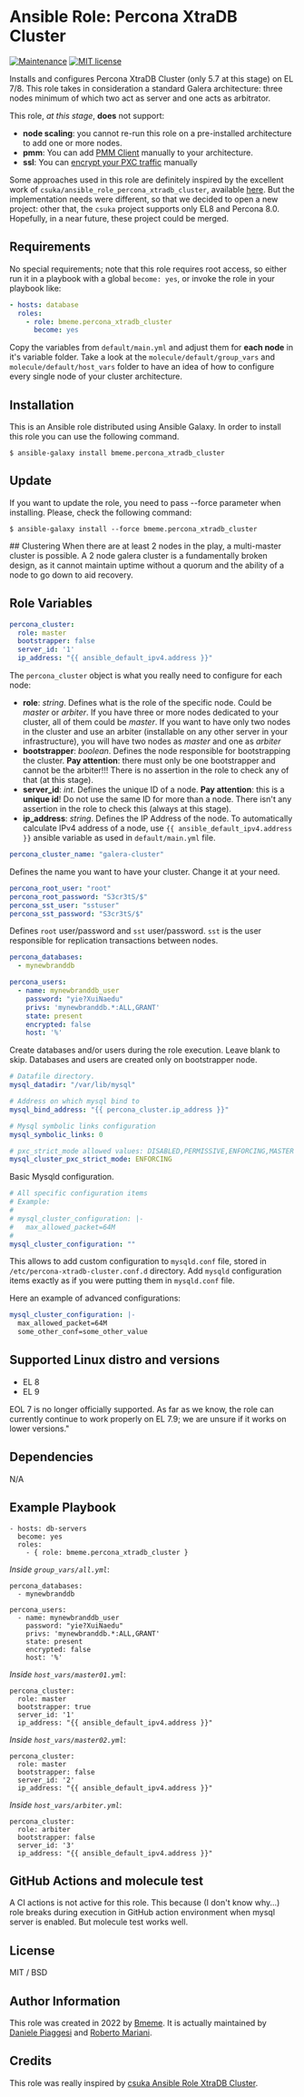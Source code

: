 # Ansible Role: Percona XtraDB Cluster
[![Maintenance](https://img.shields.io/badge/Maintained%3F-yes-green.svg)](https://GitHub.com/Naereen/StrapDown.js/graphs/commit-activity)
[![MIT license](https://img.shields.io/badge/License-MIT-blue.svg)](https://lbesson.mit-license.org/)

Installs and configures Percona XtraDB Cluster (only 5.7 at this stage) on EL 7/8. This role takes in consideration a standard Galera architecture: three nodes minimum of which two act as server and one acts as arbitrator.

This role, *at this stage*, **does** not support:

* **node scaling**: you cannot re-run this role on a pre-installed architecture to add one or more nodes.
* **pmm**: You can add [PMM Client](https://docs.percona.com/percona-monitoring-and-management/setting-up/client/index.html) manually to your architecture.
* **ssl**: You can [encrypt your PXC traffic](https://docs.percona.com/percona-xtradb-cluster/5.7/security/encrypt-traffic.html) manually

Some approaches used in this role are definitely inspired by the excellent work of `csuka/ansible_role_percona_xtradb_cluster`, available [here](https://github.com/csuka/ansible_role_percona_xtradb_cluster). But the implementation needs were different, so that we decided to open a new project: other that, the `csuka` project supports only EL8 and Percona 8.0. Hopefully, in a near future, these project could be merged.


## Requirements
No special requirements; note that this role requires root access, so either run it in a playbook with a global `become: yes`, or invoke the role in your playbook like:

```yaml
- hosts: database
  roles:
    - role: bmeme.percona_xtradb_cluster
      become: yes
```

Copy the variables from `default/main.yml` and adjust them for **each node** in it's variable folder.
Take a look at the `molecule/default/group_vars` and `molecule/default/host_vars` folder to have an idea of how to configure every single node of your cluster architecture.

## Installation
This is an Ansible role distributed using Ansible Galaxy. In order to install this role you can use the following command.

`$ ansible-galaxy install bmeme.percona_xtradb_cluster `

## Update
If you want to update the role, you need to pass --force parameter when installing. Please, check the following command:

`$ ansible-galaxy install --force bmeme.percona_xtradb_cluster `

## Clustering
When there are at least 2 nodes in the play, a multi-master cluster is possible. A 2 node galera cluster is a fundamentally broken design, as it cannot maintain uptime without a quorum and the ability of a node to go down to aid recovery. 

## Role Variables 

```yaml
percona_cluster:
  role: master
  bootstrapper: false
  server_id: '1'
  ip_address: "{{ ansible_default_ipv4.address }}"
```
The `percona_cluster` object is what you really need to configure for each node:

* **role**: *string*. Defines what is the role of the specific node. Could be *master* or *arbiter*. If you have three or more nodes dedicated to your cluster, all of them could be *master*. If you want to have only two nodes in the cluster and use an arbiter (installable on any other server in your infrastructure), you will have two nodes as *master* and one as *arbiter*
* **bootstrapper**: *boolean*. Defines the node responsible for bootstrapping the cluster. **Pay attention**: there must only be one bootstrapper and cannot be the arbiter!!! There is no assertion in the role to check any of that (at this stage).
* **server_id**: *int*. Defines the unique ID of a node. **Pay attention**: this is a **unique id**! Do not use the same ID for more than a node. There isn't any assertion in the role to check this (always at this stage).
* **ip_address**: *string*. Defines the IP Address of the node. To automatically calculate IPv4 address of a node, use `{{ ansible_default_ipv4.address }}` ansible variable as used in `default/main.yml` file.

```yaml
percona_cluster_name: "galera-cluster"
```
Defines the name you want to have your cluster. Change it at your need.

```yaml
percona_root_user: "root"
percona_root_password: "S3cr3tS/$"
percona_sst_user: "sstuser"
percona_sst_password: "S3cr3tS/$"
```
Defines `root` user/password and `sst` user/password. `sst` is the user responsible for replication transactions between nodes.

```yaml
percona_databases:
  - mynewbranddb

percona_users:
  - name: mynewbranddb_user
    password: "yie?XuiNaedu"
    privs: 'mynewbranddb.*:ALL,GRANT'
    state: present
    encrypted: false
    host: '%'
```
Create databases and/or users during the role execution. Leave blank to skip. Databases and users are created only on bootstrapper node.

```yaml
# Datafile directory.
mysql_datadir: "/var/lib/mysql"

# Address on which mysql bind to
mysql_bind_address: "{{ percona_cluster.ip_address }}"

# Mysql symbolic links configuration
mysql_symbolic_links: 0

# pxc_strict_mode allowed values: DISABLED,PERMISSIVE,ENFORCING,MASTER
mysql_cluster_pxc_strict_mode: ENFORCING
```
Basic Mysqld configuration. 

```yaml
# All specific configuration items
# Example:
#
# mysql_cluster_configuration: |-
#   max_allowed_packet=64M
#
mysql_cluster_configuration: ""
```
This allows to add custom configuration to `mysqld.conf` file, stored in `/etc/percona-xtradb-cluster.conf.d` directory. Add `mysqld` configuration items exactly as if you were putting them in `mysqld.conf` file.

Here an example of advanced configurations:

```yaml
mysql_cluster_configuration: |-
  max_allowed_packet=64M
  some_other_conf=some_other_value
```

## Supported Linux distro and versions
- EL 8
- EL 9

EOL 7 is no longer officially supported. As far as we know, the role can currently continue 
to work properly on EL 7.9; we are unsure if it works on lower versions."

## Dependencies
N/A

## Example Playbook
    - hosts: db-servers
      become: yes
      roles:
        - { role: bmeme.percona_xtradb_cluster }

*Inside `group_vars/all.yml`*:

	percona_databases:
	  - mynewbranddb
	
	percona_users:
	  - name: mynewbranddb_user
	    password: "yie?XuiNaedu"
	    privs: 'mynewbranddb.*:ALL,GRANT'
	    state: present
	    encrypted: false
	    host: '%'
	    
*Inside `host_vars/master01.yml`*:
	
	percona_cluster:
	  role: master
	  bootstrapper: true
	  server_id: '1'
	  ip_address: "{{ ansible_default_ipv4.address }}"

*Inside `host_vars/master02.yml`*:
	
	percona_cluster:
	  role: master
	  bootstrapper: false
	  server_id: '2'
	  ip_address: "{{ ansible_default_ipv4.address }}"
	  
*Inside `host_vars/arbiter.yml`*:
	
	percona_cluster:
	  role: arbiter
	  bootstrapper: false
	  server_id: '3'
	  ip_address: "{{ ansible_default_ipv4.address }}"
	  
## GitHub Actions and molecule test
A CI actions is not active for this role. This because (I don't know why...) role breaks during execution in GitHub action environment when mysql server is enabled. But molecule test works well.

## License
MIT / BSD

## Author Information
This role was created in 2022 by [Bmeme](https://www.bmeme.com). It is actually maintained by [Daniele Piaggesi](https://github.com/g0blin79) and [Roberto Mariani](https://github.com/jean-louis).

## Credits
This role was really inspired by [csuka Ansible Role XtraDB Cluster](https://github.com/csuka/ansible_role_percona_xtradb_cluster).